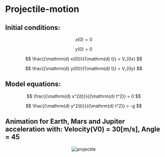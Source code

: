 # Projectile-motion

## Initial conditions:
$$
x(0) = 0
$$

$$
y(0) = 0
$$

$$
\frac{{\mathrm{d} x(0)}}{{\mathrm{d} t}} = V_{0x}
$$

$$
\frac{{\mathrm{d} y(0)}}{{\mathrm{d} t}} = V_{0y}
$$

## Model equations:
$$
\frac{{\mathrm{d} x^2(t)}}{{\mathrm{d} t^2}} = 0
$$

$$
\frac{{\mathrm{d} y^2(t)}}{{\mathrm{d} t^2}} = -g
$$




## Animation for Earth, Mars and Jupiter acceleration with: Velocity(V0) = 30[m/s], Angle = 45
<p align="center">
  <img src="https://github.com/PatrykSpierewka/Projectile-motion/assets/101202344/9e82ea43-9661-45b4-87fe-43196f498ada" alt="projectile">
</p>
